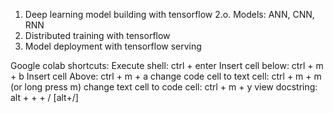 
1. Deep learning model building with tensorflow 2.o.
Models: ANN, CNN, RNN
2. Distributed training with tensorflow
3. Model deployment with tensorflow serving


Google colab shortcuts:
Execute shell: ctrl + enter
Insert cell below: ctrl + m + b
Insert cell Above: ctrl + m + a
change code cell to text cell: ctrl + m + m (or long press m)
change text cell to code cell: ctrl + m + y
view docstring: alt + + + / [alt+/]

